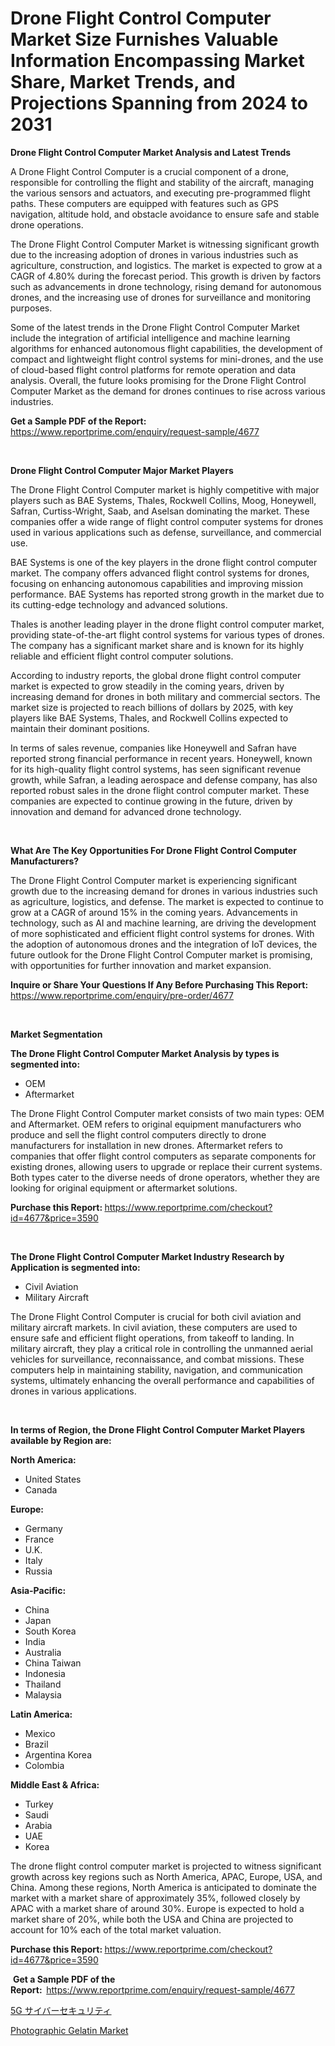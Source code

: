 <p><h1>Drone Flight Control Computer Market Size Furnishes Valuable Information Encompassing Market Share, Market Trends, and Projections Spanning from 2024 to 2031</h1></p><p><strong>Drone Flight Control Computer Market Analysis and Latest Trends</strong></p>
<p><p>A Drone Flight Control Computer is a crucial component of a drone, responsible for controlling the flight and stability of the aircraft, managing the various sensors and actuators, and executing pre-programmed flight paths. These computers are equipped with features such as GPS navigation, altitude hold, and obstacle avoidance to ensure safe and stable drone operations.</p><p>The Drone Flight Control Computer Market is witnessing significant growth due to the increasing adoption of drones in various industries such as agriculture, construction, and logistics. The market is expected to grow at a CAGR of 4.80% during the forecast period. This growth is driven by factors such as advancements in drone technology, rising demand for autonomous drones, and the increasing use of drones for surveillance and monitoring purposes.</p><p>Some of the latest trends in the Drone Flight Control Computer Market include the integration of artificial intelligence and machine learning algorithms for enhanced autonomous flight capabilities, the development of compact and lightweight flight control systems for mini-drones, and the use of cloud-based flight control platforms for remote operation and data analysis. Overall, the future looks promising for the Drone Flight Control Computer Market as the demand for drones continues to rise across various industries.</p></p>
<p><strong>Get a Sample PDF of the Report:&nbsp;</strong> <a href="https://www.reportprime.com/enquiry/request-sample/4677">https://www.reportprime.com/enquiry/request-sample/4677</a></p>
<p>&nbsp;</p>
<p><strong>Drone Flight Control Computer Major Market Players</strong></p>
<p><p>The Drone Flight Control Computer market is highly competitive with major players such as BAE Systems, Thales, Rockwell Collins, Moog, Honeywell, Safran, Curtiss-Wright, Saab, and Aselsan dominating the market. These companies offer a wide range of flight control computer systems for drones used in various applications such as defense, surveillance, and commercial use.</p><p>BAE Systems is one of the key players in the drone flight control computer market. The company offers advanced flight control systems for drones, focusing on enhancing autonomous capabilities and improving mission performance. BAE Systems has reported strong growth in the market due to its cutting-edge technology and advanced solutions.</p><p>Thales is another leading player in the drone flight control computer market, providing state-of-the-art flight control systems for various types of drones. The company has a significant market share and is known for its highly reliable and efficient flight control computer solutions.</p><p>According to industry reports, the global drone flight control computer market is expected to grow steadily in the coming years, driven by increasing demand for drones in both military and commercial sectors. The market size is projected to reach billions of dollars by 2025, with key players like BAE Systems, Thales, and Rockwell Collins expected to maintain their dominant positions.</p><p>In terms of sales revenue, companies like Honeywell and Safran have reported strong financial performance in recent years. Honeywell, known for its high-quality flight control systems, has seen significant revenue growth, while Safran, a leading aerospace and defense company, has also reported robust sales in the drone flight control computer market. These companies are expected to continue growing in the future, driven by innovation and demand for advanced drone technology.</p></p>
<p>&nbsp;</p>
<p><strong>What Are The Key Opportunities For Drone Flight Control Computer Manufacturers?</strong></p>
<p><p>The Drone Flight Control Computer market is experiencing significant growth due to the increasing demand for drones in various industries such as agriculture, logistics, and defense. The market is expected to continue to grow at a CAGR of around 15% in the coming years. Advancements in technology, such as AI and machine learning, are driving the development of more sophisticated and efficient flight control systems for drones. With the adoption of autonomous drones and the integration of IoT devices, the future outlook for the Drone Flight Control Computer market is promising, with opportunities for further innovation and market expansion.</p></p>
<p><strong>Inquire or Share Your Questions If Any Before Purchasing This Report:</strong> <a href="https://www.reportprime.com/enquiry/pre-order/4677">https://www.reportprime.com/enquiry/pre-order/4677</a></p>
<p>&nbsp;</p>
<p><strong>Market Segmentation</strong></p>
<p><strong>The Drone Flight Control Computer Market Analysis by types is segmented into:</strong></p>
<p><ul><li>OEM</li><li>Aftermarket</li></ul></p>
<p><p>The Drone Flight Control Computer market consists of two main types: OEM and Aftermarket. OEM refers to original equipment manufacturers who produce and sell the flight control computers directly to drone manufacturers for installation in new drones. Aftermarket refers to companies that offer flight control computers as separate components for existing drones, allowing users to upgrade or replace their current systems. Both types cater to the diverse needs of drone operators, whether they are looking for original equipment or aftermarket solutions.</p></p>
<p><strong>Purchase this Report:&nbsp;</strong><a href="https://www.reportprime.com/checkout?id=4677&price=3590">https://www.reportprime.com/checkout?id=4677&price=3590</a></p>
<p>&nbsp;</p>
<p><strong>The Drone Flight Control Computer Market Industry Research by Application is segmented into:</strong></p>
<p><ul><li>Civil Aviation</li><li>Military Aircraft</li></ul></p>
<p><p>The Drone Flight Control Computer is crucial for both civil aviation and military aircraft markets. In civil aviation, these computers are used to ensure safe and efficient flight operations, from takeoff to landing. In military aircraft, they play a critical role in controlling the unmanned aerial vehicles for surveillance, reconnaissance, and combat missions. These computers help in maintaining stability, navigation, and communication systems, ultimately enhancing the overall performance and capabilities of drones in various applications.</p></p>
<p>&nbsp;</p>
<p><strong>In terms of Region, the Drone Flight Control Computer Market Players available by Region are:</strong></p>
<p>
    <p> <strong> North America: </strong>
        <ul>
            <li>United States</li>
            <li>Canada</li>
        </ul>
        </p> 
    <p> <strong> Europe: </strong>
        <ul>
            <li>Germany</li>
            <li>France</li>
            <li>U.K.</li>
            <li>Italy</li>
            <li>Russia</li>
        </ul>
        </p> 
    <p> <strong> Asia-Pacific: </strong>
        <ul>
            <li>China</li>
            <li>Japan</li>
            <li>South Korea</li>
            <li>India</li>
            <li>Australia</li>
            <li>China Taiwan</li>
            <li>Indonesia</li>
            <li>Thailand</li>
            <li>Malaysia</li>
        </ul>
        </p> 
    <p> <strong> Latin America: </strong>
        <ul>
            <li>Mexico</li>
            <li>Brazil</li>
            <li>Argentina Korea</li>
            <li>Colombia</li>
        </ul>
        </p> 
    <p> <strong> Middle East & Africa: </strong>
        <ul>
            <li>Turkey</li>
            <li>Saudi</li>
            <li>Arabia</li>
            <li>UAE</li>
            <li>Korea</li>
        </ul>
    </p>
    </p>
<p><p>The drone flight control computer market is projected to witness significant growth across key regions such as North America, APAC, Europe, USA, and China. Among these regions, North America is anticipated to dominate the market with a market share of approximately 35%, followed closely by APAC with a market share of around 30%. Europe is expected to hold a market share of 20%, while both the USA and China are projected to account for 10% each of the total market valuation.</p></p>
<p><strong>Purchase this Report: </strong><a href="https://www.reportprime.com/checkout?id=4677&price=3590">https://www.reportprime.com/checkout?id=4677&price=3590</a></p>
<p>&nbsp;<strong>Get a Sample PDF of the Report:&nbsp;&nbsp;</strong><a href="https://www.reportprime.com/enquiry/request-sample/4677">https://www.reportprime.com/enquiry/request-sample/4677</a></p>
<p><strong></strong></p>
<p><p><a href="https://github.com/lily-u-genius/Market-Research-Report-List-1/blob/main/620056815331.md">5G サイバーセキュリティ</a></p><p><a href="https://bubble-tree-ea4.notion.site/Global-Photographic-Gelatin-Market-by-Types-Applications-and-Major-Players-with-Regional-Growth-R-2833e97abd82409ab3d3d622db4bb9ac">Photographic Gelatin Market</a></p></p>